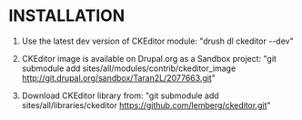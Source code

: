 INSTALLATION
==================

1. Use the latest dev version of CKEditor module: "drush dl ckeditor --dev"

2. CKEditor image is available on Drupal.org as a Sandbox project: "git submodule add sites/all/modules/contrib/ckeditor_image http://git.drupal.org/sandbox/Taran2L/2077663.git"

3. Download CKEditor library from: "git submodule add sites/all/libraries/ckeditor https://github.com/lemberg/ckeditor.git"
